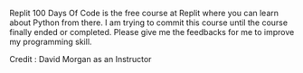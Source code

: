 Replit 100 Days Of Code is the free course at Replit where you can learn about Python from there. I am trying to commit this course until the course finally ended or completed.
Please give me the feedbacks for me to improve my programming skill.

Credit :
David Morgan as an Instructor
